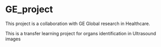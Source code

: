 # GE_project

This project is a collaboration with GE Global research in Healthcare.

This is a transfer learning project for organs identification in Ultrasound images
